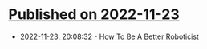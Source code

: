 # [Published on 2022-11-23](index.md)

* [2022-11-23, 20:08:32](https://lobste.rs/s/eusaxy/how_be_better_roboticist) - [How To Be A Better Roboticist](https://wiki.alopex.li/HowToBeABetterRoboticist)
